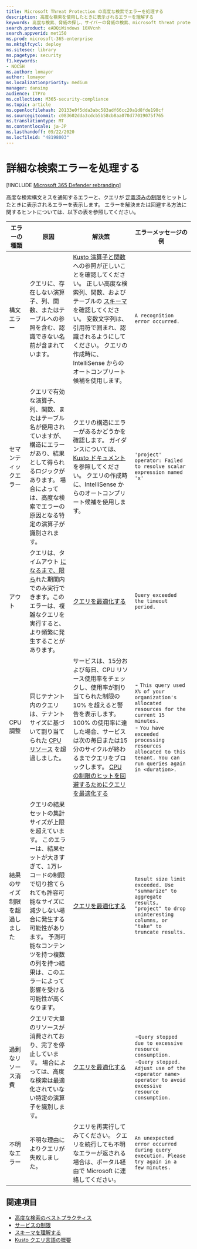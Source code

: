 ```yaml
---
title: Microsoft Threat Protection の高度な検索でエラーを処理する
description: 高度な検索を使用したときに表示されるエラーを理解する
keywords: 高度な検索、脅威の探し、サイバーの脅威の検索、microsoft threat protection、microsoft 365、mtp、m365、search、query、テレメトリ、スキーマ、kusto、timeout、resources、errors、不明なエラー
search.product: eADQiWindows 10XVcnh
search.appverid: met150
ms.prod: microsoft-365-enterprise
ms.mktglfcycl: deploy
ms.sitesec: library
ms.pagetype: security
f1.keywords:
- NOCSH
ms.author: lomayor
author: lomayor
ms.localizationpriority: medium
manager: dansimp
audience: ITPro
ms.collection: M365-security-compliance
ms.topic: article
ms.openlocfilehash: 20133e0f5dda3abc583adf66cc20a1d8fde190cf
ms.sourcegitcommit: c083602dda3cdcb5b58cb8aa070d77019075f765
ms.translationtype: MT
ms.contentlocale: ja-JP
ms.lasthandoff: 09/22/2020
ms.locfileid: "48198003"
---
```

# <a name="handle-advanced-hunting-errors"></a>詳細な検索エラーを処理する

[!INCLUDE [Microsoft 365 Defender rebranding](../includes/microsoft-defender.md)]


高度な検索構文ミスを通知するエラーと、クエリが [定義済みの制限](advanced-hunting-limits.md)をヒットしたときに表示されるエラーを表示します。 エラーを解決または回避する方法に関するヒントについては、以下の表を参照してください。 

| エラーの種類 | 原因 | 解決策 | エラーメッセージの例 |
|--|--|--|--|
| 構文エラー | クエリに、存在しない演算子、列、関数、またはテーブルへの参照を含む、認識できない名前が含まれています。 | [Kusto 演算子と関数](https://docs.microsoft.com/azure/data-explorer/kusto/query/)への参照が正しいことを確認してください。 正しい高度な検索列、関数、およびテーブルの [スキーマ](advanced-hunting-schema-tables.md) を確認してください。 変数文字列は、引用符で囲まれ、認識されるようにしてください。 クエリの作成時に、IntelliSense からのオートコンプリート候補を使用します。 | `A recognition error occurred.` |
| セマンティックエラー | クエリで有効な演算子、列、関数、またはテーブル名が使用されていますが、構造にエラーがあり、結果として得られるロジックがあります。 場合によっては、高度な検索でエラーの原因となる特定の演算子が識別されます。 | クエリの構造にエラーがあるかどうかを確認します。 ガイダンスについては、 [Kusto ドキュメント](https://docs.microsoft.com/azure/data-explorer/kusto/query/) を参照してください。 クエリの作成時に、IntelliSense からのオートコンプリート候補を使用します。 |  `'project' operator: Failed to resolve scalar expression named 'x'`|
| アウト | クエリは、タイムアウト [になるまで、限ら](advanced-hunting-limits.md)れた期間内でのみ実行できます。このエラーは、複雑なクエリを実行すると、より頻繁に発生することがあります。 | [クエリを最適化する](advanced-hunting-best-practices.md) | `Query exceeded the timeout period.` |
| CPU 調整 | 同じテナント内のクエリは、テナントサイズに基づいて割り当てられた [CPU リソース](advanced-hunting-limits.md) を超過しました。 | サービスは、15分および毎日、CPU リソース使用率をチェックし、使用率が割り当てられた制限の10% を超えると警告を表示します。 100% の使用率に達した場合、サービスは次の毎日または15分のサイクルが終わるまでクエリをブロックします。 [CPU の制限のヒットを回避するためにクエリを最適化する](advanced-hunting-best-practices.md) | - `This query used X% of your organization's allocated resources for the current 15 minutes.`<br>- `You have exceeded processing resources allocated to this tenant. You can run queries again in <duration>.` |
| 結果のサイズ制限を超過しました  | クエリの結果セットの集計サイズが上限を超えています。 このエラーは、結果セットが大きすぎて、1万レコードの制限で切り捨てられても許容可能なサイズに減少しない場合に発生する可能性があります。 予測可能なコンテンツを持つ複数の列を持つ結果は、このエラーによって影響を受ける可能性が高くなります。 | [クエリを最適化する](advanced-hunting-best-practices.md) | `Result size limit exceeded. Use "summarize" to aggregate results, "project" to drop uninteresting columns, or "take" to truncate results.` |
| 過剰なリソース消費 | クエリで大量のリソースが消費されており、完了を停止しています。 場合によっては、高度な検索は最適化されていない特定の演算子を識別します。 | [クエリを最適化する](advanced-hunting-best-practices.md) | -`Query stopped due to excessive resource consumption.`<br>-`Query stopped. Adjust use of the <operator name> operator to avoid excessive resource consumption.` |
| 不明なエラー | 不明な理由によりクエリが失敗しました。 | クエリを再実行してみてください。 クエリを続行しても不明なエラーが返される場合は、ポータル経由で Microsoft に連絡してください。 | `An unexpected error occurred during query execution. Please try again in a few minutes.`

## <a name="related-topics"></a>関連項目
- [高度な検索のベストプラクティス](advanced-hunting-best-practices.md)
- [サービスの制限](advanced-hunting-limits.md)
- [スキーマを理解する](advanced-hunting-schema-tables.md)
- [Kusto クエリ言語の概要](https://docs.microsoft.com/azure/data-explorer/kusto/query/)
